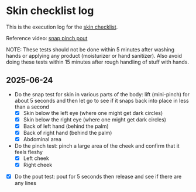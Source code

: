 # Skin checklist log

This is the execution log for the [skin
checklist](../checklists/skin-checklist.md).

Reference video: [snap pinch pout](https://www.youtube.com/watch?v=EU5WsUQ3lb0)

NOTE: These tests should not be done within 5 minutes after washing
hands or applying any product (moisturizer or hand sanitizer). Also
avoid doing these tests within 15 minutes after rough handling of
stuff with hands.

## 2025-06-24

- Do the snap test for skin in various parts of the body: lift (mini-pinch) for about 5 seconds and then let go to see if it snaps back into place in less than a second
  - [x] Skin below the left eye (where one might get dark circles)
  - [x] Skin below the right eye (where one might get dark circles)
  - [x] Back of left hand (behind the palm)
  - [x] Back of right hand (behind the palm)
  - [x] Abdominal area
- Do the pinch test: pinch a large area of the cheek and confirm that it feels fleshy
  - [x] Left cheek
  - [x] Right cheek
- [x] Do the pout test: pout for 5 seconds then release and see if there are any lines
